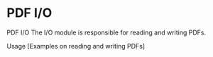 # PDF I/O

PDF I/O
The I/O module is responsible for reading and writing PDFs.

Usage
[Examples on reading and writing PDFs]